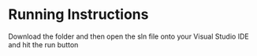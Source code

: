 # Running Instructions

Download the folder and then open the sln file onto your Visual Studio IDE and hit the run button
